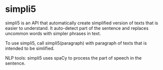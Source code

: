 # simpli5
simpli5 is an API that automatically create simplified version of texts that is easier to understand.
It auto-detect part of the sentence and replaces uncommon words with simpler phrases in text.

To use simpli5, call simpli5(paragraph) with paragraph of texts that is intended to be simlified. 

NLP tools:
simpli5 uses spaCy to process the part of speech in the sentence.

